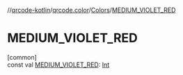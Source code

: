 //[qrcode-kotlin](../../../index.md)/[qrcode.color](../index.md)/[Colors](index.md)/[MEDIUM_VIOLET_RED](-m-e-d-i-u-m_-v-i-o-l-e-t_-r-e-d.md)

# MEDIUM_VIOLET_RED

[common]\
const val [MEDIUM_VIOLET_RED](-m-e-d-i-u-m_-v-i-o-l-e-t_-r-e-d.md): [Int](https://kotlinlang.org/api/latest/jvm/stdlib/kotlin/-int/index.html)
